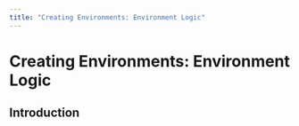 ```yaml
---
title: "Creating Environments: Environment Logic"
---
```


# Creating Environments: Environment Logic

## Introduction

